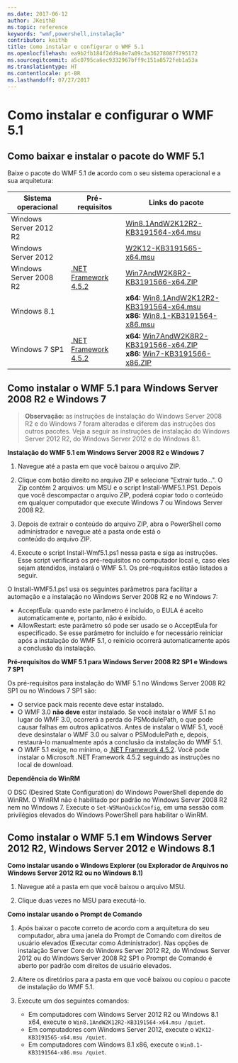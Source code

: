 ```yaml
---
ms.date: 2017-06-12
author: JKeithB
ms.topic: reference
keywords: "wmf,powershell,instalação"
contributor: keithb
title: Como instalar e configurar o WMF 5.1
ms.openlocfilehash: ea9b2fb184f2dd9a8e7a09c3a36278087f795172
ms.sourcegitcommit: a5c0795ca6ec9332967bff9c151a8572feb1a53a
ms.translationtype: HT
ms.contentlocale: pt-BR
ms.lasthandoff: 07/27/2017
---
```

# <a name="install-and-configure-wmf-51"></a>Como instalar e configurar o WMF 5.1 #


## <a name="download-and-install-the-wmf-51-package"></a>Como baixar e instalar o pacote do WMF 5.1

Baixe o pacote do WMF 5.1 de acordo com o seu sistema operacional e a sua arquitetura:

| Sistema operacional       | Pré-requisitos       | Links do pacote             |
|------------------------|---------------------|---------------------------|
| Windows Server 2012 R2 | | [Win8.1AndW2K12R2-KB3191564-x64.msu](https://go.microsoft.com/fwlink/?linkid=839516)|
| Windows Server 2012    | | [W2K12-KB3191565-x64.msu](https://go.microsoft.com/fwlink/?linkid=839513)|
| Windows Server 2008 R2 | [.NET Framework 4.5.2](https://www.microsoft.com/en-ca/download/details.aspx?id=42642) | [Win7AndW2K8R2-KB3191566-x64.ZIP](https://go.microsoft.com/fwlink/?linkid=839523) | 
| Windows 8.1            |  | **x64:** [Win8.1AndW2K12R2-KB3191564-x64.msu](https://go.microsoft.com/fwlink/?linkid=839516) </br> **x86:** [Win8.1-KB3191564-x86.msu](https://go.microsoft.com/fwlink/?linkid=839521) |
| Windows 7 SP1          | [.NET Framework 4.5.2](https://www.microsoft.com/en-ca/download/details.aspx?id=42642) | **x64:** [Win7AndW2K8R2-KB3191566-x64.ZIP](https://go.microsoft.com/fwlink/?linkid=839523) </br> **x86:** [Win7-KB3191566-x86.ZIP](https://go.microsoft.com/fwlink/?linkid=839522)



## <a name="install-wmf-51-for-windows-server-2008-r2-and-windows-7"></a>Como instalar o WMF 5.1 para Windows Server 2008 R2 e Windows 7

> **Observação:** as instruções de instalação do Windows Server 2008 R2 e do Windows 7 foram alteradas e diferem das instruções dos outros pacotes. Veja a seguir as instruções de instalação do Windows Server 2012 R2, do Windows Server 2012 e do Windows 8.1.

**Instalação do WMF 5.1 em Windows Server 2008 R2 e Windows 7**

1. Navegue até a pasta em que você baixou o arquivo ZIP. 

2. Clique com botão direito no arquivo ZIP e selecione "Extrair tudo…". O Zip contém 2 arquivos: um MSU e o script Install-WMF5.1.PS1. Depois que você descompactar o arquivo ZIP, poderá copiar todo o conteúdo em qualquer computador que execute Windows 7 ou Windows Server 2008 R2.  

3. Depois de extrair o conteúdo do arquivo ZIP, abra o PowerShell como administrador e navegue até a pasta onde está o  
conteúdo do arquivo ZIP. 

4. Execute o script Install-Wmf5.1.ps1 nessa pasta e siga as instruções. Esse script verificará os pré-requisitos no computador local e, caso eles sejam atendidos, instalará o WMF 5.1. Os pré-requisitos estão listados a seguir. 

O Install-WMF5.1.ps1 usa os seguintes parâmetros para facilitar a automação e a instalação no Windows Server 2008 R2 e no Windows 7:

- AcceptEula: quando este parâmetro é incluído, o EULA é aceito automaticamente e, portanto, não é exibido.
- AllowRestart: este parâmetro só pode ser usado se o AcceptEula for especificado. Se esse parâmetro for incluído e for necessário reiniciar após a instalação do WMF 5.1, o reinício ocorrerá automaticamente após a conclusão da instalação. 

**Pré-requisitos do WMF 5.1 para Windows Server 2008 R2 SP1 e Windows 7 SP1**

Os pré-requisitos para instalação do WMF 5.1 no Windows Server 2008 R2 SP1 ou no Windows 7 SP1 são:
- O service pack mais recente deve estar instalado.
- O WMF 3.0 **não deve** estar instalado. Se você instalar o WMF 5.1 no lugar do WMF 3.0, ocorrerá a perda do PSModulePath, o que pode causar falhas em outros aplicativos. Antes de instalar o WMF 5.1, você deve desinstalar o WMF 3.0 ou salvar o PSModulePath e, depois, restaurá-lo manualmente após a conclusão da instalação do WMF 5.1. 
- O WMF 5.1 exige, no mínimo, o [.NET Framework 4.5.2](https://www.microsoft.com/en-ca/download/details.aspx?id=42642). Você pode instalar o Microsoft .NET Framework 4.5.2 seguindo as instruções no local de download.

**Dependência do WinRM** 

O DSC (Desired State Configuration) do Windows PowerShell depende do WinRM. O WinRM não é habilitado por padrão no Windows Server 2008 R2 nem no Windows 7. Execute o `Set-WSManQuickConfig`, em uma sessão com privilégios elevados do Windows PowerShell para habilitar o WinRM.


## <a name="install-wmf-51-for-windows-server-2012-r2-windows-server-2012-and-windows-81"></a>Como instalar o WMF 5.1 em Windows Server 2012 R2, Windows Server 2012 e Windows 8.1
**Como instalar usando o Windows Explorer (ou Explorador de Arquivos no Windows Server 2012 R2 ou no Windows 8.1)**

1. Navegue até a pasta em que você baixou o arquivo MSU.

2. Clique duas vezes no MSU para executá-lo.

**Como instalar usando o Prompt de Comando**

1. Após baixar o pacote correto de acordo com a arquitetura do seu computador, abra uma janela do Prompt de Comando com direitos de usuário elevados (Executar como Administrador). Nas opções de instalação Server Core do Windows Server 2012 R2, do Windows Server 2012 ou do Windows Server 2008 R2 SP1 o Prompt de Comando é aberto por padrão com direitos de usuário elevados.

2. Altere os diretórios para a pasta em que você baixou ou copiou o pacote de instalação do WMF 5.1.

3. Execute um dos seguintes comandos:
    - Em computadores com Windows Server 2012 R2 ou Windows 8.1 x64, execute o `Win8.1AndW2K12R2-KB3191564-x64.msu /quiet`.
    - Em computadores com Windows Server 2012, execute o `W2K12-KB3191565-x64.msu /quiet`.
    - Em computadores com Windows 8.1 x86, execute o `Win8.1-KB3191564-x86.msu /quiet`.
    
